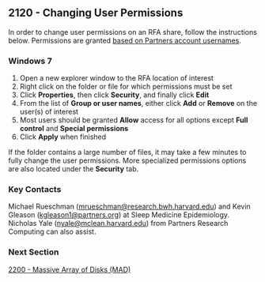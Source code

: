 ## 2120 - Changing User Permissions ##

In order to change user permissions on an RFA share, follow the instructions below. Permissions are granted [based on Partners account usernames](https://github.com/sleepepi/howto/blob/master/9000-miscellaneous/9050-lookup-partners-user-information.md).

### Windows 7

1. Open a new explorer window to the RFA location of interest
2. Right click on the folder or file for which permissions must be set
3. Click **Properties**, then click **Security**, and finally click **Edit**
4. From the list of **Group or user names**, either click **Add** or **Remove** on the user(s) of interest
5. Most users should be granted **Allow** access for all options except **Full control** and **Special permissions**
6. Click **Apply** when finished

If the folder contains a large number of files, it may take a few minutes to fully change the user permissions. More specialized permissions options are also located under the **Security** tab. 


### Key Contacts

Michael Rueschman (mrueschman@research.bwh.harvard.edu) and Kevin Gleason (kgleason1@partners.org) at Sleep Medicine Epidemiology. Nicholas Yale (nyale@mclean.harvard.edu) from Partners Research Computing can also assist.


### Next Section

[2200 - Massive Array of Disks (MAD)](https://github.com/sleepepi/howto/blob/master/2000-file-storage/2200-massive-array-of-disks-mad.md)
